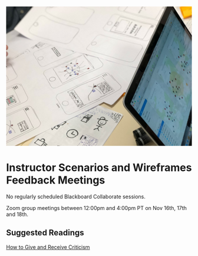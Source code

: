 ![Screen Sketches](images/amelie-mourichon-YHNOwnrDzjY-unsplash.jpg ':class=banner-image')

# Instructor Scenarios and Wireframes Feedback Meetings
No regularly scheduled Blackboard Collaborate sessions.

Zoom group meetings between 12:00pm and 4:00pm PT on Nov 16th, 17th and 18th.

## Suggested Readings  
[How to Give and Receive Criticism](http://scottberkun.com/essays/35-how-to-give-and-receive-criticism/)  
